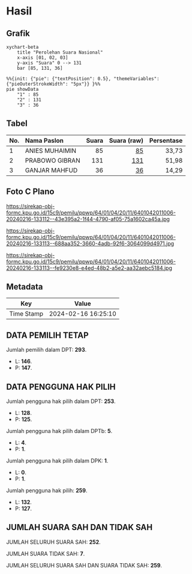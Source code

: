 # Hasil

## Grafik

```mermaid
xychart-beta
    title "Perolehan Suara Nasional"
    x-axis [01, 02, 03]
    y-axis "Suara" 0 --> 131
    bar [85, 131, 36]
```

```mermaid
%%{init: {"pie": {"textPosition": 0.5}, "themeVariables": {"pieOuterStrokeWidth": "5px"}} }%%
pie showData
    "1" : 85
    "2" : 131
    "3" : 36
```

## Tabel

| No. | Nama Paslon    | Suara | Suara (raw) | Persentase |
|:--- |:-------------- | -----:| -----------:| ----------:|
| 1   | ANIES MUHAIMIN | 85    | [85][p-1]   | 33,73      |
| 2   | PRABOWO GIBRAN | 131   | [131][p-2]  | 51,98      |
| 3   | GANJAR MAHFUD  | 36    | [36][p-3]   | 14,29      |


[p-1]: https://github.com/gigit-pemilu/pemilu-2024/blob/main/pilpres/hitung-suara/sub/64-kalimantan-timur/sub/01-paser/sub/04-tanah-grogot/sub/2011-padang-pengrapat/sub/006-tps/sub/paslon-1.txt
[p-2]: https://github.com/gigit-pemilu/pemilu-2024/blob/main/pilpres/hitung-suara/sub/64-kalimantan-timur/sub/01-paser/sub/04-tanah-grogot/sub/2011-padang-pengrapat/sub/006-tps/sub/paslon-2.txt
[p-3]: https://github.com/gigit-pemilu/pemilu-2024/blob/main/pilpres/hitung-suara/sub/64-kalimantan-timur/sub/01-paser/sub/04-tanah-grogot/sub/2011-padang-pengrapat/sub/006-tps/sub/paslon-3.txt

## Foto C Plano

https://sirekap-obj-formc.kpu.go.id/15c9/pemilu/ppwp/64/01/04/20/11/6401042011006-20240216-133112--43e395a2-1f44-4790-af05-75a1602ca45a.jpg

https://sirekap-obj-formc.kpu.go.id/15c9/pemilu/ppwp/64/01/04/20/11/6401042011006-20240216-133113--688aa352-3660-4adb-92f6-3064099d4971.jpg

https://sirekap-obj-formc.kpu.go.id/15c9/pemilu/ppwp/64/01/04/20/11/6401042011006-20240216-133113--fe9230e8-e4ed-48b2-a5e2-aa32aebc5184.jpg


## Metadata

| Key        | Value               |
| ---------- | ------------------- |
| Time Stamp | 2024-02-16 16:25:10 |


## DATA PEMILIH TETAP

Jumlah pemilih dalam DPT: **293**.
 * L: **146**.
 * P: **147**.

## DATA PENGGUNA HAK PILIH

Jumlah pengguna hak pilih dalam DPT: **253**.
 * L: **128**.
 * P: **125**.

Jumlah pengguna hak pilih dalam DPTb: **5**.
 * L: **4**.
 * P: **1**.

Jumlah pengguna hak pilih dalam DPK: **1**.
 * L: **0**.
 * P: **1**.

Jumlah pengguna hak pilih: **259**.
 * L: **132**.
 * P: **127**.

## JUMLAH SUARA SAH DAN TIDAK SAH

JUMLAH SELURUH SUARA SAH: **252**.

JUMLAH SUARA TIDAK SAH: **7**.

JUMLAH SELURUH SUARA SAH DAN SUARA TIDAK SAH: **259**.


